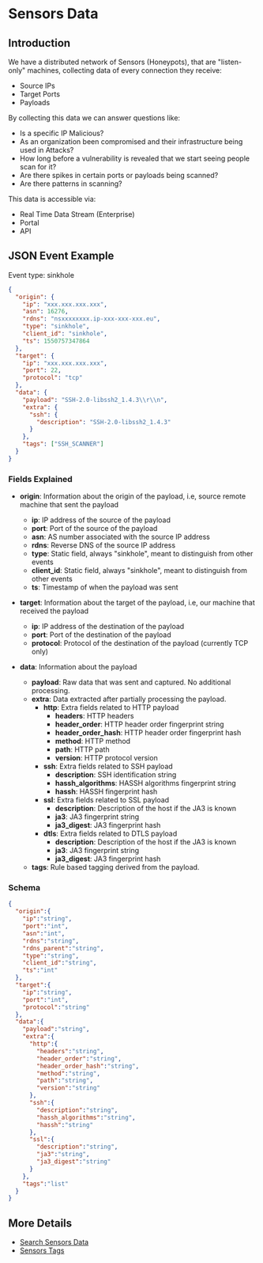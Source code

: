 # Sensors Data

## Introduction 

We have a distributed network of Sensors (Honeypots), that are "listen-only" machines, collecting data of every connection they receive:

  * Source IPs
  * Target Ports
  * Payloads 

By collecting this data we can answer questions like:

  * Is a specific IP Malicious?
  * As an organization been compromised and their infrastructure being used in Attacks?
  * How long before a vulnerability is revealed that we start seeing people scan for it?
  * Are there spikes in certain ports or payloads being scanned?
  * Are there patterns in scanning?

This data is accessible via:

  * Real Time Data Stream (Enterprise)
  * Portal
  * API

## JSON Event Example

Event type: sinkhole

```json
{
  "origin": {
    "ip": "xxx.xxx.xxx.xxx", 
    "asn": 16276, 
    "rdns": "nsxxxxxxxx.ip-xxx-xxx-xxx.eu",
    "type": "sinkhole", 
    "client_id": "sinkhole", 
    "ts": 1550757347864
  }, 
  "target": {
    "ip": "xxx.xxx.xxx.xxx",
    "port": 22, 
    "protocol": "tcp"
  }, 
  "data": {
    "payload": "SSH-2.0-libssh2_1.4.3\\r\\n",
    "extra": {
      "ssh": {
        "description": "SSH-2.0-libssh2_1.4.3"
      }
    },
    "tags": ["SSH_SCANNER"]
  }
}
```

### Fields Explained

* **origin**: Information about the origin of the payload, i.e, source remote machine that sent the payload
    * **ip**: IP address of the source of the payload
    * **port**: Port of the source of the payload
    * **asn**: AS number associated with the source IP address
    * **rdns**: Reverse DNS of the source IP address
    * **type**: Static field, always "sinkhole", meant to distinguish from other events
    * **client_id**: Static field, always "sinkhole", meant to distinguish from other events
    * **ts**: Timestamp of when the payload was sent

* **target**: Information about the target of the payload, i.e, our machine that received the payload
    * **ip**: IP address of the destination of the payload
    * **port**: Port of the destination of the payload
    * **protocol**: Protocol of the destination of the payload (currently TCP only)

* **data**: Information about the payload
    * **payload**: Raw data that was sent and captured. No additional processing.
    * **extra**: Data extracted after partially processing the payload.
        * **http**: Extra fields related to HTTP payload
            * **headers**: HTTP headers
            * **header_order**: HTTP header order fingerprint string
            * **header_order_hash**: HTTP header order fingerprint hash
            * **method**: HTTP method
            * **path**: HTTP path
            * **version**: HTTP protocol version
        * **ssh**: Extra fields related to SSH payload
            * **description**: SSH identification string
            * **hassh_algorithms**: HASSH algorithms fingerprint string
            * **hassh**: HASSH fingerprint hash
        * **ssl**: Extra fields related to SSL payload
            * **description**: Description of the host if the JA3 is known
            * **ja3**: JA3 fingerprint string
            * **ja3_digest**: JA3 fingerprint hash
        * **dtls**: Extra fields related to DTLS payload
            * **description**: Description of the host if the JA3 is known
            * **ja3**: JA3 fingerprint string
            * **ja3_digest**: JA3 fingerprint hash
    * **tags**: Rule based tagging derived from the payload.


### Schema

```json
{
  "origin":{
    "ip":"string",
    "port":"int",
    "asn":"int",
    "rdns":"string",
    "rdns_parent":"string",
    "type":"string",
    "client_id":"string",
    "ts":"int"
  },
  "target":{
    "ip":"string",
    "port":"int",
    "protocol":"string"
  },
  "data":{
    "payload":"string",
    "extra":{
      "http":{
        "headers":"string",
        "header_order":"string",
        "header_order_hash":"string",
        "method":"string",
        "path":"string",
        "version":"string"
      },
      "ssh":{
        "description":"string",
        "hassh_algorithms":"string",
        "hassh":"string"
      },
      "ssl":{
        "description":"string",
        "ja3":"string",
        "ja3_digest":"string"
      }
    },
    "tags":"list"
  }
}
```

## More Details

  * [Search Sensors Data](sensors-search.md "sensors-search")
  * [Sensors Tags](sensors-tags.md "sensors-tags")